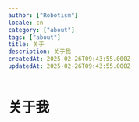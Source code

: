 ```yaml
---
author: ["Robotism"]
locale: cn
category: ["about"]
tags: ["about"]
title: 关于
description: 关于我
createdAt: 2025-02-26T09:43:55.000Z
updatedAt: 2025-02-26T09:43:55.000Z
---
```


# 关于我
